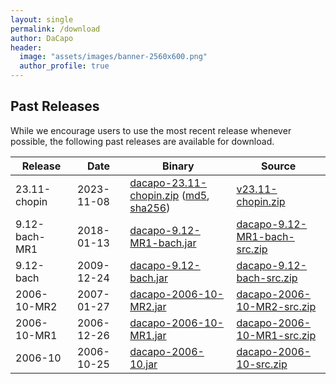```yaml
---
layout: single
permalink: /download
author: DaCapo
header:
  image: "assets/images/banner-2560x600.png"
  author_profile: true
---
```


## Past Releases

While we encourage users to use the most recent release whenever possible, the following past releases are available for download.

| Release | Date | Binary | Source |
|---|---|---|---|
| 23.11-chopin | 2023-11-08 | [dacapo-23.11-chopin.zip](https://download.dacapobench.org/chopin/dacapo-23.11-chopin.zip) ([md5](https://github.com/dacapobench/dacapobench/releases/download/v23.11-chopin/dacapo-23.11-chopin.zip.md5sum), [sha256](https://github.com/dacapobench/dacapobench/releases/download/v23.11-chopin/dacapo-23.11-chopin.zip.sha256sum)) | [v23.11-chopin.zip](https://github.com/dacapobench/dacapobench/archive/refs/tags/v23.11-chopin.zip) |
| 9.12-bach-MR1 | 2018-01-13 | [dacapo-9.12-MR1-bach.jar](https://download.dacapobench.org/bach/dacapo-9.12-MR1-bach.jar) | [dacapo-9.12-MR1-bach-src.zip](https://download.dacapobench.org/bach/dacapo-9.12-MR1-bach-src.zip)
| 9.12-bach | 2009-12-24 | [dacapo-9.12-bach.jar](https://download.dacapobench.org/bach/dacapo-9.12-bach.jar) | [dacapo-9.12-bach-src.zip](https://download.dacapobench.org/bach/dacapo-9.12-bach-src.zip)
| 2006-10-MR2 | 2007-01-27 | [dacapo-2006-10-MR2.jar](https://download.dacapobench.org/2006-10/dacapo-2006-10-MR2.jar) | [dacapo-2006-10-MR2-src.zip](https://download.dacapobench.org/2006-10/dacapo-2006-10-MR2-src.zip)
| 2006-10-MR1 | 2006-12-26 | [dacapo-2006-10-MR1.jar](https://download.dacapobench.org/2006-10/dacapo-2006-10-MR2.jar) | [dacapo-2006-10-MR1-src.zip](https://download.dacapobench.org/2006-10/dacapo-2006-10-MR1-src.zip)
| 2006-10 | 2006-10-25 | [dacapo-2006-10.jar](https://download.dacapobench.org/2006-10/dacapo-2006-10.jar) | [dacapo-2006-10-src.zip](https://download.dacapobench.org/2006-10/dacapo-2006-10-src.zip)

